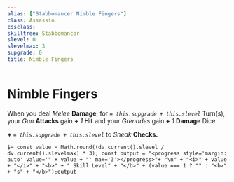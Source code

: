 ```yaml
---
alias: ["Stabbomancer Nimble Fingers"]
class: Assassin
cssclass: 
skilltree: Stabbomancer
slevel: 0
slevelmax: 3
supgrade: 0
title: Nimble Fingers
---
```


# Nimble Fingers
When you deal *Melee* **Damage**, for *`= this.supgrade + this.slevel`* Turn(s), your *Gun* **Attacks** gain **+** *1* **Hit** and your *Grenades* gain **+** *1* **Damage** Dice.

**+** *`= this.supgrade + this.slevel`* to *Sneak* **Checks.**

`$= const value = Math.round((dv.current().slevel / dv.current().slevelmax) * 3); const output = "<progress style='margin: auto' value='" + value + "' max='3'></progress>"+ "\n" + "<i>" + value + "</i>" + "<b>" + " Skill Level" + "</b>" + (value === 1 ? "" : "<b>" + "s" + "</b>");output`